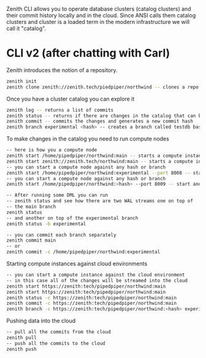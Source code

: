 Zenith CLI allows you to operate database clusters (catalog clusters) and their commit history locally and in the cloud. Since ANSI calls them catalog clusters and cluster is a loaded term in the modern infrastructure we will call it "catalog".

# CLI v2 (after chatting with Carl)

Zenith introduces the notion of a repository.

```bash
zenith init
zenith clone zenith://zenith.tech/piedpiper/northwind -- clones a repo to the northwind directory
```

Once you have a cluster catalog you can explore it

```bash
zenith log -- returns a list of commits
zenith status -- returns if there are changes in the catalog that can be committed
zenith commit -- commits the changes and generates a new commit hash
zenith branch experimental <hash> -- creates a branch called testdb based on a given commit hash
```

To make changes in the catalog you need to run compute nodes

```bash
-- here is how you a compute node
zenith start /home/pipedpiper/northwind:main -- starts a compute instance
zenith start zenith://zenith.tech/northwind:main -- starts a compute instance in the cloud
-- you can start a compute node against any hash or branch
zenith start /home/pipedpiper/northwind:experimental --port 8008 -- start another compute instance (on different port)
-- you can start a compute node against any hash or branch
zenith start /home/pipedpiper/northwind:<hash> --port 8009 -- start another compute instance (on different port)

-- After running some DML you can run 
-- zenith status and see how there are two WAL streams one on top of 
-- the main branch
zenith status 
-- and another on top of the experimental branch
zenith status -b experimental

-- you can commit each branch separately
zenith commit main
-- or
zenith commit -c /home/pipedpiper/northwind:experimental
```

Starting compute instances against cloud environments

```bash
-- you can start a compute instance against the cloud environment
-- in this case all of the changes will be streamed into the cloud
zenith start https://zenith:tech/pipedpiper/northwind:main
zenith start https://zenith:tech/pipedpiper/northwind:main
zenith status -c https://zenith:tech/pipedpiper/northwind:main
zenith commit -c https://zenith:tech/pipedpiper/northwind:main
zenith branch -c https://zenith:tech/pipedpiper/northwind:<hash> experimental
```

Pushing data into the cloud

```bash
-- pull all the commits from the cloud
zenith pull
-- push all the commits to the cloud
zenith push
```
